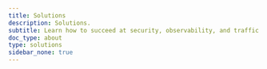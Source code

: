 ```yaml
---
title: Solutions
description: Solutions.
subtitle: Learn how to succeed at security, observability, and traffic management initiatives using Istio.
doc_type: about
type: solutions
sidebar_none: true
---
```

[comment]: <> (TODO: Replace placeholders)
